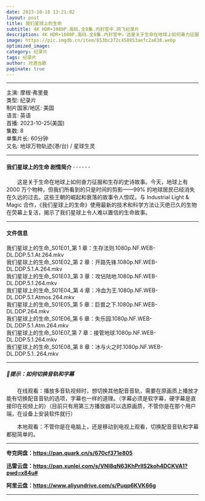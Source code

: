 ```yaml
---
date: 2023-10-18 13:21:02
layout: post
title: 我们星球上的生命
subtitle: 4K HDR+1080P.高码.全8集.内封官中.网飞纪录片
description: 4K HDR+1080P.高码.全8集.内封官中。这是关于生命在地球上如何奋力征服和生存的史诗故事。今天，地球上有 2000 万个物种，但我们所看到的只是时间的剪影——99% 的地球居民已经消失在久远的过去。这些王朝的崛起和衰落的故事令人惊叹...
image: https://pic.imgdb.cn/item/653bc372c458853aefc2a838.webp
optimized_image: 
category: 纪录片
tags: 纪录片
author: 对酒当歌
paginate: true
---
```


---

主演: 摩根·弗里曼  
类型: 纪录片  
制片国家/地区: 美国  
语言: 英语  
首播: 2023-10-25(美国)  
集数: 8  
单集片长: 60分钟  
又名: 地球万物轨迹(港/台) / 星球生灵  

---

#### 我们星球上的生命 剧情简介 · · · · · ·

　　这是关于生命在地球上如何奋力征服和生存的史诗故事。今天，地球上有 2000 万个物种，但我们所看到的只是时间的剪影——99% 的地球居民已经消失在久远的过去。这些王朝的崛起和衰落的故事令人惊叹。与 Industrial Light & Magic 合作，《我们星球上的生命》使用最新的技术和科学方法让灭绝已久的生物在荧幕上复活，揭示了我们星球上令人难以置信的生命故事。

---

#### 文件信息

我们星球上的生命_S01E01_第 1 章：生存法则.1080p.NF.WEB-DL.DDP.5.1.At.264.mkv  
我们星球上的生命_S01E02_第 2 章：开路先锋.1080p.NF.WEB-DL.DDP.5.1.A.264.mkv  
我们星球上的生命_S01E03_第 3 章：攻佔陆地.1080p.NF.WEB-DL.DDP.5.1.264.mkv  
我们星球上的生命_S01E04_第 4 章：冷血为王.1080p.NF.WEB-DL.DDP.5.1.Atmos.264.mkv  
我们星球上的生命_S01E05_第 5 章：巨兽之下.1080p.NF.WEB-DL.DDP.264.mkv  
我们星球上的生命_S01E06_第 6 章：失乐园.1080p.NF.WEB-DL.DDP.5.1.Atm.264.mkv  
我们星球上的生命_S01E07_第 7 章：接管地球.1080p.NF.WEB-DL.DDP.5.1.264.mkv  
我们星球上的生命_S01E08_第 8 章：冰与火之时.1080p.NF.WEB-DL.DDP.5.1..264.mkv  

---

##### 🔔提示：如何切换音轨和字幕

　　在线观看：播放多音轨视频时，想切换其他配音音轨，需要在原画质上播放才能有切换配音音轨的选项，字幕也一样的道理。（字幕必须是软字幕，硬字幕是直接印在视频上的）（目前只有用第三方播放器可以选原画质，不管你是在那个用户端，在设备上安装软件就行）

　　本地观看：不管你是在电脑上，还是移动到电视上观看，切换配音音轨和字幕都挺简单的。

---

**夸克网盘：<https://pan.quark.cn/s/670cf371e805>**

**迅雷云盘：<https://pan.xunlei.com/s/VNl8qN63KhPrllS2koh4DCKVA1?pwd=x84u#>**

**阿里云盘：<https://www.aliyundrive.com/s/Puqp6KVK66g>**

---
